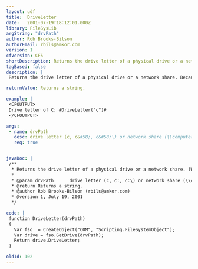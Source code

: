 ```yaml
---
layout: udf
title:  DriveLetter
date:   2001-07-19T18:12:01.000Z
library: FileSysLib
argString: "drvPath"
author: Rob Brooks-Bilson
authorEmail: rbils@amkor.com
version: 1
cfVersion: CF5
shortDescription: Returns the drive letter of a physical drive or a network share. (Windows only)
tagBased: false
description: |
 Returns the drive letter of a physical drive or a network share. Because this function uses COM, it is only supported in the Windows version of ColdFusion.

returnValue: Returns a string.

example: |
 <CFOUTPUT>
 Drive letter of C: #DriveLetter("c")#
 </CFOUTPUT>

args:
 - name: drvPath
   desc: drive letter (c, c&#58;, c&#58;\) or network share (\\computer\share).
   req: true


javaDoc: |
 /**
  * Returns the drive letter of a physical drive or a network share. (Windows only)
  * 
  * @param drvPath      drive letter (c, c:, c:\) or network share (\\computer\share). 
  * @return Returns a string. 
  * @author Rob Brooks-Bilson (rbils@amkor.com) 
  * @version 1, July 19, 2001 
  */

code: |
 function DriveLetter(drvPath)
 {
   Var fso  = CreateObject("COM", "Scripting.FileSystemObject");
   Var drive = fso.GetDrive(drvPath);
   Return drive.DriveLetter;
 }

oldId: 102
---
```


